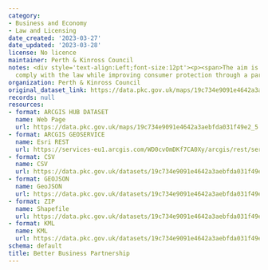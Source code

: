 ```yaml
---
category:
- Business and Economy
- Law and Licensing
date_created: '2023-03-27'
date_updated: '2023-03-28'
license: No licence
maintainer: Perth & Kinross Council
notes: <div style='text-align:Left;font-size:12pt'><p><span>The aim is to help traders
  comply with the law while improving consumer protection through a partnership approach.</span></p></div>
organization: Perth & Kinross Council
original_dataset_link: https://data.pkc.gov.uk/maps/19c734e9091e4642a3aebfda031f49e2_5
records: null
resources:
- format: ARCGIS HUB DATASET
  name: Web Page
  url: https://data.pkc.gov.uk/maps/19c734e9091e4642a3aebfda031f49e2_5
- format: ARCGIS GEOSERVICE
  name: Esri REST
  url: https://services-eu1.arcgis.com/WD0cvOmDKf7CA0Xy/arcgis/rest/services/Better_Business_Partnership/FeatureServer/5
- format: CSV
  name: CSV
  url: https://data.pkc.gov.uk/datasets/19c734e9091e4642a3aebfda031f49e2_5.csv?where=1=1&outSR=%7B%22latestWkid%22%3A27700%2C%22wkid%22%3A27700%7D
- format: GEOJSON
  name: GeoJSON
  url: https://data.pkc.gov.uk/datasets/19c734e9091e4642a3aebfda031f49e2_5.geojson?where=1=1&outSR=%7B%22latestWkid%22%3A27700%2C%22wkid%22%3A27700%7D
- format: ZIP
  name: Shapefile
  url: https://data.pkc.gov.uk/datasets/19c734e9091e4642a3aebfda031f49e2_5.zip?where=1=1&outSR=%7B%22latestWkid%22%3A27700%2C%22wkid%22%3A27700%7D
- format: KML
  name: KML
  url: https://data.pkc.gov.uk/datasets/19c734e9091e4642a3aebfda031f49e2_5.kml?where=1=1&outSR=%7B%22latestWkid%22%3A27700%2C%22wkid%22%3A27700%7D
schema: default
title: Better Business Partnership
---
```

